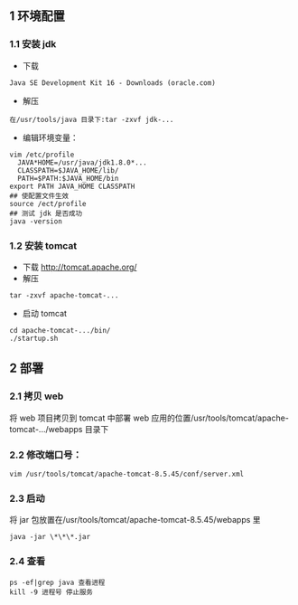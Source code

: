## 1 环境配置

### 1.1 安装 jdk

- 下载

```shell
Java SE Development Kit 16 - Downloads (oracle.com)
```

- 解压

```shell
在/usr/tools/java 目录下:tar -zxvf jdk-...
```

- 编辑环境变量：

```shell
vim /etc/profile
  JAVA*HOME=/usr/java/jdk1.8.0*...
  CLASSPATH=$JAVA_HOME/lib/
  PATH=$PATH:$JAVA_HOME/bin
export PATH JAVA_HOME CLASSPATH
## 使配置文件生效
source /ect/profile
## 测试 jdk 是否成功
java -version
```

### 1.2 安装 tomcat

- 下载
  http://tomcat.apache.org/
- 解压

```shell
tar -zxvf apache-tomcat-...
```

- 启动 tomcat

```shell
cd apache-tomcat-.../bin/
./startup.sh
```

## 2 部署

### 2.1 拷贝 web

将 web 项目拷贝到 tomcat 中部署 web 应用的位置/usr/tools/tomcat/apache-tomcat-.../webapps 目录下

### 2.2 修改端口号：

```shell
vim /usr/tools/tomcat/apache-tomcat-8.5.45/conf/server.xml
```

### 2.3 启动

将 jar 包放置在/usr/tools/tomcat/apache-tomcat-8.5.45/webapps 里

```shell
java -jar \*\*\*.jar
```

### 2.4 查看

```shell
ps -ef|grep java 查看进程
kill -9 进程号 停止服务
```
